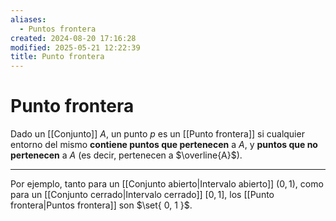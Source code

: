 ```yaml
---
aliases:
  - Puntos frontera
created: 2024-08-20 17:16:28
modified: 2025-05-21 12:22:39
title: Punto frontera
---
```


# Punto frontera

Dado un [[Conjunto]] $A$, un punto $p$ es un [[Punto frontera]] si cualquier entorno del mismo **contiene puntos que pertenecen** a $A$, y **puntos que no pertenecen** a $A$ (es decir, pertenecen a $\overline{A}$).

---

Por ejemplo, tanto para un [[Conjunto abierto|Intervalo abierto]] $(0, 1)$, como para un [[Conjunto cerrado|Intervalo cerrado]] $[0, 1]$, los [[Punto frontera|Puntos frontera]] son $\set{ 0, 1 }$.
